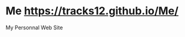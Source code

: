 # Me <a target="_blank" href="https://tracks12.github.io/Me/">https://tracks12.github.io/Me/</a>
My Personnal Web Site
